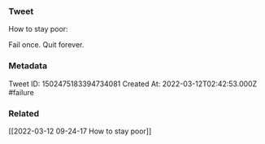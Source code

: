 ### Tweet
How to stay poor:

Fail once. Quit forever.

### Metadata
Tweet ID: 1502475183394734081
Created At: 2022-03-12T02:42:53.000Z
#failure 

### Related
[[2022-03-12 09-24-17 How to stay poor]]


